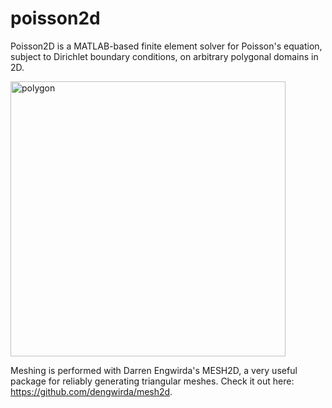 # poisson2d
Poisson2D is a MATLAB-based finite element solver for Poisson's equation, subject to Dirichlet boundary conditions, on arbitrary polygonal domains in 2D. 

<img width="440" alt="polygon" src="https://user-images.githubusercontent.com/36188891/116319883-2cf06700-a7af-11eb-8300-254cb230371f.png">

Meshing is performed with Darren Engwirda's MESH2D, a very useful package for reliably generating triangular meshes. Check it out here: https://github.com/dengwirda/mesh2d.
